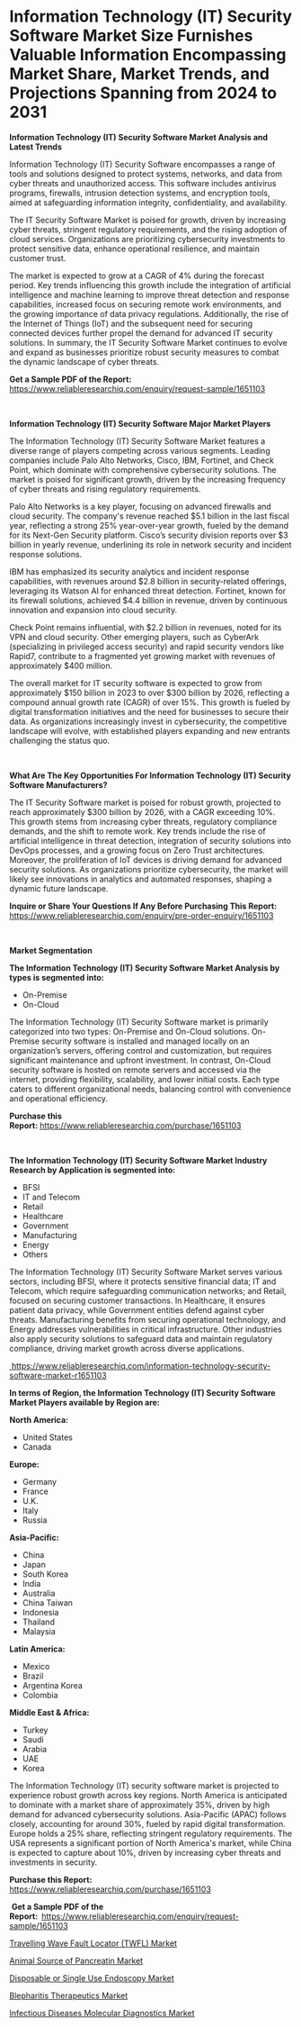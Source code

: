 <p><h1>Information Technology (IT) Security Software Market Size Furnishes Valuable Information Encompassing Market Share, Market Trends, and Projections Spanning from 2024 to 2031</h1></p><p><strong>Information Technology (IT) Security Software Market Analysis and Latest Trends</strong></p>
<p><p>Information Technology (IT) Security Software encompasses a range of tools and solutions designed to protect systems, networks, and data from cyber threats and unauthorized access. This software includes antivirus programs, firewalls, intrusion detection systems, and encryption tools, aimed at safeguarding information integrity, confidentiality, and availability. </p><p>The IT Security Software Market is poised for growth, driven by increasing cyber threats, stringent regulatory requirements, and the rising adoption of cloud services. Organizations are prioritizing cybersecurity investments to protect sensitive data, enhance operational resilience, and maintain customer trust. </p><p>The market is expected to grow at a CAGR of 4% during the forecast period. Key trends influencing this growth include the integration of artificial intelligence and machine learning to improve threat detection and response capabilities, increased focus on securing remote work environments, and the growing importance of data privacy regulations. Additionally, the rise of the Internet of Things (IoT) and the subsequent need for securing connected devices further propel the demand for advanced IT security solutions. In summary, the IT Security Software Market continues to evolve and expand as businesses prioritize robust security measures to combat the dynamic landscape of cyber threats.</p></p>
<p><strong>Get a Sample PDF of the Report:&nbsp;</strong> <a href="https://www.reliableresearchiq.com/enquiry/request-sample/1651103?utm_campaign=1847&utm_medium=2&utm_source=Github&utm_content=ia&utm_term=08122024&utm_id=information-technology-it-security-software">https://www.reliableresearchiq.com/enquiry/request-sample/1651103</a></p>
<p>&nbsp;</p>
<p><strong>Information Technology (IT) Security Software Major Market Players</strong></p>
<p><p>The Information Technology (IT) Security Software Market features a diverse range of players competing across various segments. Leading companies include Palo Alto Networks, Cisco, IBM, Fortinet, and Check Point, which dominate with comprehensive cybersecurity solutions. The market is poised for significant growth, driven by the increasing frequency of cyber threats and rising regulatory requirements.</p><p>Palo Alto Networks is a key player, focusing on advanced firewalls and cloud security. The company's revenue reached $5.1 billion in the last fiscal year, reflecting a strong 25% year-over-year growth, fueled by the demand for its Next-Gen Security platform. Cisco’s security division reports over $3 billion in yearly revenue, underlining its role in network security and incident response solutions.</p><p>IBM has emphasized its security analytics and incident response capabilities, with revenues around $2.8 billion in security-related offerings, leveraging its Watson AI for enhanced threat detection. Fortinet, known for its firewall solutions, achieved $4.4 billion in revenue, driven by continuous innovation and expansion into cloud security.</p><p>Check Point remains influential, with $2.2 billion in revenues, noted for its VPN and cloud security. Other emerging players, such as CyberArk (specializing in privileged access security) and rapid security vendors like Rapid7, contribute to a fragmented yet growing market with revenues of approximately $400 million.</p><p>The overall market for IT security software is expected to grow from approximately $150 billion in 2023 to over $300 billion by 2026, reflecting a compound annual growth rate (CAGR) of over 15%. This growth is fueled by digital transformation initiatives and the need for businesses to secure their data. As organizations increasingly invest in cybersecurity, the competitive landscape will evolve, with established players expanding and new entrants challenging the status quo.</p></p>
<p>&nbsp;</p>
<p><strong>What Are The Key Opportunities For Information Technology (IT) Security Software Manufacturers?</strong></p>
<p><p>The IT Security Software market is poised for robust growth, projected to reach approximately $300 billion by 2026, with a CAGR exceeding 10%. This growth stems from increasing cyber threats, regulatory compliance demands, and the shift to remote work. Key trends include the rise of artificial intelligence in threat detection, integration of security solutions into DevOps processes, and a growing focus on Zero Trust architectures. Moreover, the proliferation of IoT devices is driving demand for advanced security solutions. As organizations prioritize cybersecurity, the market will likely see innovations in analytics and automated responses, shaping a dynamic future landscape.</p></p>
<p><strong>Inquire or Share Your Questions If Any Before Purchasing This Report:</strong> <a href="https://www.reliableresearchiq.com/enquiry/pre-order-enquiry/1651103?utm_campaign=1847&utm_medium=2&utm_source=Github&utm_content=ia&utm_term=08122024&utm_id=information-technology-it-security-software">https://www.reliableresearchiq.com/enquiry/pre-order-enquiry/1651103</a></p>
<p>&nbsp;</p>
<p><strong>Market Segmentation</strong></p>
<p><strong>The Information Technology (IT) Security Software Market Analysis by types is segmented into:</strong></p>
<p><ul><li>On-Premise</li><li>On-Cloud</li></ul></p>
<p><p>The Information Technology (IT) Security Software market is primarily categorized into two types: On-Premise and On-Cloud solutions. On-Premise security software is installed and managed locally on an organization’s servers, offering control and customization, but requires significant maintenance and upfront investment. In contrast, On-Cloud security software is hosted on remote servers and accessed via the internet, providing flexibility, scalability, and lower initial costs. Each type caters to different organizational needs, balancing control with convenience and operational efficiency.</p></p>
<p><strong>Purchase this Report:&nbsp;</strong><a href="https://www.reliableresearchiq.com/purchase/1651103?utm_campaign=1847&utm_medium=2&utm_source=Github&utm_content=ia&utm_term=08122024&utm_id=information-technology-it-security-software">https://www.reliableresearchiq.com/purchase/1651103</a></p>
<p>&nbsp;</p>
<p><strong>The Information Technology (IT) Security Software Market Industry Research by Application is segmented into:</strong></p>
<p><ul><li>BFSI</li><li>IT and Telecom</li><li>Retail</li><li>Healthcare</li><li>Government</li><li>Manufacturing</li><li>Energy</li><li>Others</li></ul></p>
<p><p>The Information Technology (IT) Security Software Market serves various sectors, including BFSI, where it protects sensitive financial data; IT and Telecom, which require safeguarding communication networks; and Retail, focused on securing customer transactions. In Healthcare, it ensures patient data privacy, while Government entities defend against cyber threats. Manufacturing benefits from securing operational technology, and Energy addresses vulnerabilities in critical infrastructure. Other industries also apply security solutions to safeguard data and maintain regulatory compliance, driving market growth across diverse applications.</p></p>
<p><a href="https://www.reliableresearchiq.com/information-technology-security-software-market-r1651103?utm_campaign=1847&utm_medium=2&utm_source=Github&utm_content=ia&utm_term=08122024&utm_id=information-technology-it-security-software">&nbsp;https://www.reliableresearchiq.com/information-technology-security-software-market-r1651103</a></p>
<p><strong>In terms of Region, the Information Technology (IT) Security Software Market Players available by Region are:</strong></p>
<p>
    <p> <strong> North America: </strong>
        <ul>
            <li>United States</li>
            <li>Canada</li>
        </ul>
        </p> 
    <p> <strong> Europe: </strong>
        <ul>
            <li>Germany</li>
            <li>France</li>
            <li>U.K.</li>
            <li>Italy</li>
            <li>Russia</li>
        </ul>
        </p> 
    <p> <strong> Asia-Pacific: </strong>
        <ul>
            <li>China</li>
            <li>Japan</li>
            <li>South Korea</li>
            <li>India</li>
            <li>Australia</li>
            <li>China Taiwan</li>
            <li>Indonesia</li>
            <li>Thailand</li>
            <li>Malaysia</li>
        </ul>
        </p> 
    <p> <strong> Latin America: </strong>
        <ul>
            <li>Mexico</li>
            <li>Brazil</li>
            <li>Argentina Korea</li>
            <li>Colombia</li>
        </ul>
        </p> 
    <p> <strong> Middle East & Africa: </strong>
        <ul>
            <li>Turkey</li>
            <li>Saudi</li>
            <li>Arabia</li>
            <li>UAE</li>
            <li>Korea</li>
        </ul>
    </p>
    </p>
<p><p>The Information Technology (IT) security software market is projected to experience robust growth across key regions. North America is anticipated to dominate with a market share of approximately 35%, driven by high demand for advanced cybersecurity solutions. Asia-Pacific (APAC) follows closely, accounting for around 30%, fueled by rapid digital transformation. Europe holds a 25% share, reflecting stringent regulatory requirements. The USA represents a significant portion of North America's market, while China is expected to capture about 10%, driven by increasing cyber threats and investments in security.</p></p>
<p><strong>Purchase this Report: </strong><a href="https://www.reliableresearchiq.com/purchase/1651103?utm_campaign=1847&utm_medium=2&utm_source=Github&utm_content=ia&utm_term=08122024&utm_id=information-technology-it-security-software">https://www.reliableresearchiq.com/purchase/1651103</a></p>
<p>&nbsp;<strong>Get a Sample PDF of the Report:&nbsp;&nbsp;</strong><a href="https://www.reliableresearchiq.com/enquiry/request-sample/1651103?utm_campaign=1847&utm_medium=2&utm_source=Github&utm_content=ia&utm_term=08122024&utm_id=information-technology-it-security-software">https://www.reliableresearchiq.com/enquiry/request-sample/1651103</a></p>
<p><strong></strong></p>
<p><p><a href="https://www.linkedin.com/pulse/t-insight-dial-ziosf?utm_campaign=1847&utm_medium=2&utm_source=Github&utm_content=ia&utm_term=08122024&utm_id=information-technology-it-security-software">Travelling Wave Fault Locator (TWFL) Market</a></p><p><a href="https://www.linkedin.com/pulse/animal-source-pancreatin-market-report-based-its-anticipated-n6kwe?utm_campaign=1847&utm_medium=2&utm_source=Github&utm_content=ia&utm_term=08122024&utm_id=information-technology-it-security-software">Animal Source of Pancreatin Market</a></p><p><a href="https://www.linkedin.com/pulse/projecting-growth-trajectory-disposable-single-use-endoscopy-market-doije?utm_campaign=1847&utm_medium=2&utm_source=Github&utm_content=ia&utm_term=08122024&utm_id=information-technology-it-security-software">Disposable or Single Use Endoscopy Market</a></p><p><a href="https://www.linkedin.com/pulse/significant-growth-anticipated-blepharitis-therapeutics-market-sg18e?utm_campaign=1847&utm_medium=2&utm_source=Github&utm_content=ia&utm_term=08122024&utm_id=information-technology-it-security-software">Blepharitis Therapeutics Market</a></p><p><a href="https://www.linkedin.com/pulse/compreh-proposis-fbaif?utm_campaign=1847&utm_medium=2&utm_source=Github&utm_content=ia&utm_term=08122024&utm_id=information-technology-it-security-software">Infectious Diseases Molecular Diagnostics Market</a></p></p>